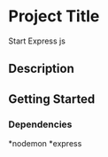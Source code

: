 # Project Title

Start Express js 

## Description



## Getting Started

### Dependencies

*nodemon
*express
